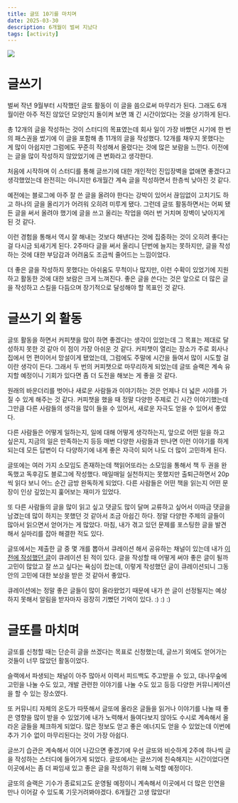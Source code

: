 ```yaml
---
title: 글또 10기를 마치며
date: 2025-03-30
description: 6개월이 벌써 지났다
tags: [activity]
---
```


![](https://velog.velcdn.com/images/parkseridev/post/9522f735-b942-456c-8ad3-a950f0d6643b/image.gif)

# 글쓰기
벌써 작년 9월부터 시작했던 글또 활동이 이 글을 씀으로써 마무리가 된다. 그래도 6개월이란 아주 적진 않았던 모양인지 돌이켜 보면 꽤 긴 시간이었다는 것을 상기하게 된다.

총 12개의 글을 작성하는 것이 스터디의 목표였는데 회사 일이 가장 바빴던 시기에 한 번의 패스권을 썼기에 이 글을 포함해 총 11개의 글을 작성했다. 12개를 채우지 못했다는 게 많이 아쉽지만 그럼에도 꾸준히 작성해서 올렸다는 것에 많은 보람을 느낀다. 이전에는 글을 많이 작성하지 않았었기에 큰 변화라고 생각한다.

처음에 시작하며 이 스터디를 통해 글쓰기에 대한 개인적인 진입장벽을 없애면 좋겠다고 생각했었는데 완전히는 아니지만 6개월간 계속 글을 작성하면서 한층씩 낮아진 것 같다.

예전에는 블로그에 아주 잘 쓴 글을 올려야 한다는 강박이 있어서 끊임없이 고치기도 하고 하나의 글을 올리기가 어려워 오히려 미루게 됐다. 그런데 글또 활동하면서는 어찌 됐든 글을 써서 올려야 했기에 글을 쓰고 올리는 작업을 여러 번 거치며 장벽이 낮아지게 된 것 같다.

이런 경험을 통해서 역시 잘 해내는 것보다 해낸다는 것에 집중하는 것이 오히려 좋다는 걸 다시금 되새기게 된다. 2주마다 글을 써서 올리니 단번에 늘지는 못하지만, 글을 작성하는 것에 대한 부담감과 어려움도 조금씩 줄어드는 느낌이었다.

더 좋은 글을 작성하지 못했다는 아쉬움도 무척이나 많지만, 이런 수확이 있었기에 지원하고 활동한 것에 대한 보람은 크게 느껴진다. 좋은 글을 쓴다는 것은 앞으로 더 많은 글을 작성하고 스킬을 다듬으며 장기적으로 달성해야 할 목표인 것 같다.


# 글쓰기 외 활동
글또 활동을 하면서 커피챗을 많이 하면 좋겠다는 생각이 있었는데 그 목표는 제대로 달성하지 못한 것 같아 이 점이 가장 아쉬운 것 같다. 커피챗이 열리는 장소가 주로 회사나 집에서 먼 편이어서 망설이게 됐었는데, 그럼에도 주말에 시간을 들여서 많이 시도할 걸이란 생각이 든다. 그래서 두 번의 커피챗으로 마무리하게 되었는데 글또 슬랙은 계속 유지할 예정이니 기회가 있다면 좀 더 도전을 해보는 게 좋을 것 같다.

원래의 바운더리를 벗어나 새로운 사람들과 이야기하는 것은 언제나 더 넓은 시야를 가질 수 있게 해주는 것 같다. 커피챗을 했을 때 정말 다양한 주제로 긴 시간 이야기했는데 그만큼 다른 사람들의 생각을 많이 들을 수 있어서, 새로운 자극도 얻을 수 있어서 좋았다.

다른 사람들은 어떻게 일하는지, 일에 대해 어떻게 생각하는지, 앞으로 어떤 일을 하고 싶은지, 지금의 일은 만족하는지 등등 매번 다양한 사람들과 만나면 이런 이야기를 하게 되는데 모든 답변이 다 다양하기에 내게 좋은 자극이 되어 나도 더 많이 고민하게 된다.

글또에는 여러 가지 소모임도 존재하는데 책읽어또라는 소모임을 통해서 책 두 권을 완독했고 독후감도 블로그에 작성했다. 매일매일 실천하지는 못했지만 출퇴근하면서 20p씩 읽다 보니 어느 순간 금방 완독하게 되었다. 다른 사람들은 어떤 책을 읽는지 어떤 문장이 인상 깊었는지 훑어보는 재미가 있었다.

또 다른 사람들의 글을 많이 읽고 싶고 댓글도 많이 달며 교류하고 싶어서 이따금 댓글을 남겼는데 많이 하지는 못했던 것 같아서 조금 아쉽긴 하다. 정말 다양한 주제의 글들이 많아서 읽으면서 얻어가는 게 많았다. 마침, 내가 겪고 있던 문제를 포스팅한 글을 발견해서 실마리를 잡아 해결한 적도 있다.

글또에서는 제출한 글 중 몇 개를 뽑아서 큐레이션 해서 공유하는 채널이 있는데 내가 [이전에 작성했던 글](https://seri-log.netlify.app/web_font_optimization/)이 큐레이션 된 적이 있다. 글을 작성할 때 어떻게 써야 좋은 글이 될까 고민이 많았고 잘 쓰고 싶다는 욕심이 컸는데, 이렇게 작성했던 글이 큐레이션되니 그동안의 고민에 대한 보상을 받은 것 같아서 좋았다.

큐레이션에는 정말 좋은 글들이 많이 올라왔었기 때문에 내가 쓴 글이 선정될지는 예상하지 못해서 알림을 받자마자 굉장히 기뻤던 기억이 있다. :) :) :)

# 글또를 마치며
글또를 신청할 때는 단순히 글을 쓰겠다는 목표로 신청했는데, 글쓰기 외에도 얻어가는 것들이 너무 많았던 활동이었다.

슬랙에서 파생되는 채널이 아주 많아서 이력서 피드백도 주고받을 수 있고, 대나무숲에 고민을 나눌 수도 있고, 개발 관련한 이야기를 나눌 수도 있고 등등 다양한 커뮤니케이션을 할 수 있는 장소였다.

또 커뮤니티 자체의 온도가 따뜻해서 글또에 올라온 글들을 읽거나 이야기를 나눌 때 좋은 영향을 많이 받을 수 있었기에 내가 노력해서 들여다보지 않아도 수시로 계속해서 올라온 글들을 체크하게 되었다. 많은 정보도 얻고 좋은 에너지도 얻을 수 있었는데 이번에 추가 기수 없이 마무리된다는 것이 가장 아쉽다.

글쓰기 습관은 계속해서 이어 나갔으면 좋겠기에 우선 글또와 비슷하게 2주에 하나씩 글을 작성하는 스터디에 들어가게 되었다. 글또에서는 글쓰기에 친숙해지는 시간이었다면 이곳에서는 좀 더 짜임새 있고 좋은 글을 작성하기 위해 노력할 예정이다.

글또의 슬랙은 기수가 종료되고도 운영될 예정이니 계속해서 이곳에서 더 많은 인연을 만나 이어갈 수 있도록 기웃거려봐야겠다. 6개월간 고생 많았다!